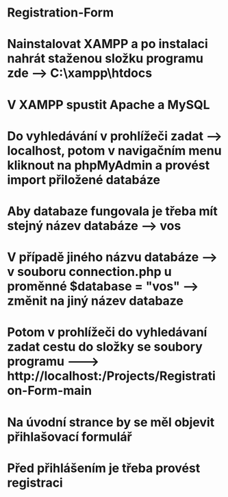 # Registration-Form
# Nainstalovat XAMPP a po instalaci nahrát staženou složku programu zde --> C:\xampp\htdocs <br>
# V XAMPP spustit Apache a MySQL <br>
# Do vyhledávání v prohlížeči zadat --> localhost, potom v navigačním menu kliknout na phpMyAdmin a provést import přiložené databáze<br>
# Aby databaze fungovala je třeba mít stejný název databáze --> vos<br>
# V případě jiného názvu databáze --> v souboru connection.php u proměnné $database = "vos" --> změnit na jiný název databaze<br>
# Potom v prohlížeči do vyhledávaní zadat cestu do složky se soubory programu ---> http://localhost:/Projects/Registration-Form-main<br>
# Na úvodní strance by se měl objevit přihlašovací formulář<br>
# Před přihlášením je třeba provést registraci<br>
